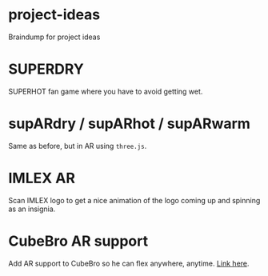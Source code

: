 # project-ideas
Braindump for project ideas


# SUPERDRY

SUPERHOT fan game where you have to avoid getting wet.

# supARdry / supARhot / supARwarm

Same as before, but in AR using `three.js`.

# IMLEX AR

Scan IMLEX logo to get a nice animation of the logo coming up and spinning as an insignia.

# CubeBro AR support

Add AR support to CubeBro so he can flex anywhere, anytime. [Link here](https://github.com/Fabulani/fabulani.github.io/blob/main/imlex/real-time-3d-xr-visualization/pw1-geometry-cameras-controls/pw1-ex4-ex5.html).
